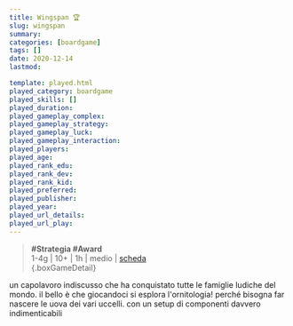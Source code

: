 ```yaml
---
title: Wingspan 🏆
slug: wingspan
summary: 
categories: [boardgame]
tags: []
date: 2020-12-14
lastmod: 

template: played.html
played_category: boardgame
played_skills: []
played_duration: 
played_gameplay_complex: 
played_gameplay_strategy: 
played_gameplay_luck: 
played_gameplay_interaction: 
played_players: 
played_age: 
played_rank_edu: 
played_rank_dev: 
played_rank_kid: 
played_preferred: 
played_publisher: 
played_year: 
played_url_details: 
played_url_play: 
---
```


> **#Strategia #Award**  
> 1-4g | 10+ | 1h | medio | [scheda](https://www.boardgamegeek.com/boardgame/266192/wingspan)  
{.boxGameDetail}

un capolavoro indiscusso che ha conquistato tutte le famiglie ludiche del mondo.
il bello è che giocandoci si esplora l'ornitologia!
perché bisogna far nascere le uova dei vari uccelli.
con un setup di componenti davvero indimenticabili


